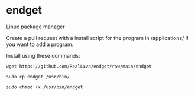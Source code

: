 # endget
Linux package manager

Create a pull request with a install script for the program in /applications/ if you want to add a program.

Install using these commands:

`wget https://github.com/RealLava/endget/raw/main/endget`

`sudo cp endget /usr/bin/`

`sudo chmod +x /usr/bin/endget`
